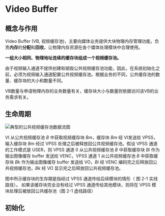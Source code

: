 # Video Buffer

## 概念与作用

Video Buffer (VB, 视频缓存池)，主要向媒体业务提供大块物理内存管理功能，负责**内存**的**分配**和**回收**。让物理内存资源在各个媒体处理模块中合理使用。

**一组大小相同、物理地址连续的缓存块组成一个视频缓存池。**

由于视频输入通道不提供创建和销毁公共视频缓存池功能，因此，在系统初始化之前，必须为视频输入通道配置公共视频缓存池。根据业务的不同，公共缓存池的数量、缓存块的大小和数量不同。

VB数量与申请物理内存的业务数量有关，缓存块大小与数量则依据访问该VB的业务需求有关。

## 生命周期

![典型的公共视频缓存池数据流图](../assets/image-20220722153549085.png)

VI 从公共视频缓存池 *B* 中获取视频缓存块 *Bm*，缓存块 *Bm* 经 VI发送给 VPSS，输入缓存块 *Bm* 经过 VPSS 处理之后被释放回公共视频缓存池。假设 VPSS 通道的工作模式是 USER，则 VPSS 通道 0 从公共视频缓存池 *B* 中获取缓存块 *Bi* 作为输出图像缓存 buffer 发送给 VENC，VPSS 通道 1 从公共视频缓存池 *B* 中获取缓存块 *Bk* 作为输出图像缓存 buffer 发送给 VO，*Bi* 经 VENC 编码完之后释放回公共视频缓存池，*Bk* 经 VO 显示完之后释放回公共视频缓存池。

图中所示缓存块的生存期是指经过 VPSS 通道传给后续模块的情形（ 图 2-1 实线路径）。
如果该缓存块完全没有经过 VPSS 通道传给其他模块，则将在 VPSS 模块处理后被放回公共缓存池（图 2-1 虚线路径）

## 初始化


